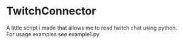# TwitchConnector
A little script i made that allows me to read twitch chat using python.  
For usage examples see example1.py
